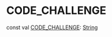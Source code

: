 # CODE_CHALLENGE


const val [CODE_CHALLENGE](-c-o-d-e_-c-h-a-l-l-e-n-g-e.md): [String](https://kotlinlang.org/api/latest/jvm/stdlib/kotlin/-string/index.html)
